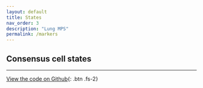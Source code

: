 ```yaml
---
layout: default
title: States
nav_order: 3
description: "Lung MPS"
permalink: /markers
---
```


## Consensus cell states


---
[View the code on Github](https://github.com/joshpeters/lungmps){: .btn .fs-2}
